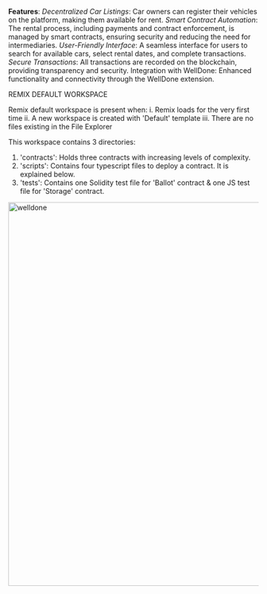 __Features__:
*Decentralized Car Listings*: Car owners can register their vehicles on the platform, making them available for rent.
*Smart Contract Automation*: The rental process, including payments and contract enforcement, is managed by smart contracts, ensuring security and reducing the need for intermediaries.
*User-Friendly Interface*: A seamless interface for users to search for available cars, select rental dates, and complete transactions.
*Secure Transactions*: All transactions are recorded on the blockchain, providing transparency and security.
Integration with WellDone: Enhanced functionality and connectivity through the WellDone extension.


REMIX DEFAULT WORKSPACE

Remix default workspace is present when:
i. Remix loads for the very first time 
ii. A new workspace is created with 'Default' template
iii. There are no files existing in the File Explorer

This workspace contains 3 directories:

1. 'contracts': Holds three contracts with increasing levels of complexity.
2. 'scripts': Contains four typescript files to deploy a contract. It is explained below.
3. 'tests': Contains one Solidity test file for 'Ballot' contract & one JS test file for 'Storage' contract.





<img width="773" alt="welldone" src="https://github.com/user-attachments/assets/6679876b-6320-4a89-92c0-277d988cb095">
